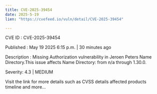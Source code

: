 ```yaml
---
title: CVE-2025-39454
date: 2025-5-19
lien: "https://cvefeed.io/vuln/detail/CVE-2025-39454"

---
```


CVE ID : CVE-2025-39454

Published :  May 19
2025
6:15 p.m. | 30 minutes ago

Description : Missing Authorization vulnerability in Jeroen Peters Name Directory.This issue affects Name Directory: from n/a through 1.30.0.

Severity: 4.3 | MEDIUM

Visit the link for more details
such as CVSS details
affected products
timeline
and more...

